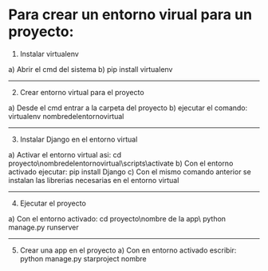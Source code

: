 # Para crear un entorno virual para un proyecto:

1. Instalar virtualenv

a) Abrir el cmd del sistema
b) pip install virtualenv
**********************************************
2. Crear entorno virtual para el proyecto

a) Desde el cmd entrar a la carpeta del proyecto
b) ejecutar el comando: virtualenv nombredelentornovirtual
***********************************************************

3. Instalar Django en el entorno virtual

a) Activar el entorno virtual asi:  cd proyecto\nombredelentornovirtual\scripts\activate
b) Con el entorno activado ejecutar: pip install Django
c) Con el mismo comando anterior se instalan las librerias necesarias en el entorno virtual
***********************************************************

4. Ejecutar el proyecto

a) Con el entorno activado: cd proyecto\nombre de la app\ python manage.py runserver
*******************************************************************************************

5. Crear una app en el proyecto
a) Con en entorno activado escribir: python manage.py starproject nombre